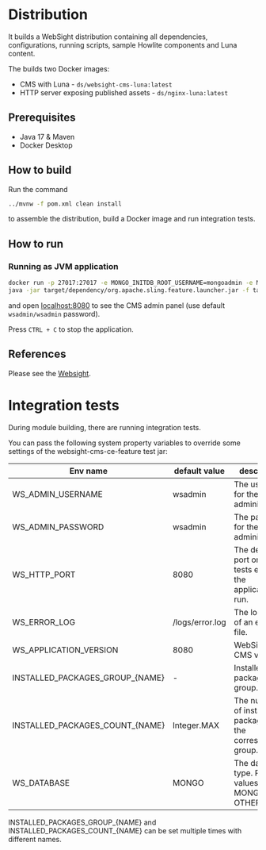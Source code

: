 # Distribution
It builds a WebSight distribution containing all dependencies, configurations, running scripts, sample Howlite components and Luna content. 

The builds two Docker images:

- CMS with Luna - `ds/websight-cms-luna:latest`
- HTTP server exposing published assets - `ds/nginx-luna:latest`

## Prerequisites

- Java 17 & Maven
- Docker Desktop

## How to build

Run the command

```bash
../mvnw -f pom.xml clean install
```

to assemble the distribution, build a Docker image and run integration tests.

## How to run
### Running as JVM application

```bash
docker run -p 27017:27017 -e MONGO_INITDB_ROOT_USERNAME=mongoadmin -e MONGO_INITDB_ROOT_PASSWORD=mongoadmin mongo:4.4.6
java -jar target/dependency/org.apache.sling.feature.launcher.jar -f target/slingfeature-tmp/feature-websight-cms-luna.json
```

and open [localhost:8080](http://localhost:8080/) to see the CMS admin panel (use default `wsadmin/wsadmin` password).

Press `CTRL + C` to stop the application.

## References
Please see the [Websight](https://www.websight.io/).

# Integration tests

During module building, there are running integration tests.

You can pass the following system property variables to override some settings of the websight-cms-ce-feature test jar:

| Env name                        | default value   | description                                                    |
|---------------------------------|-----------------|----------------------------------------------------------------|
| WS_ADMIN_USERNAME               | wsadmin         | The username for the administrator.                            |
| WS_ADMIN_PASSWORD               | wsadmin         | The password for the administrator.                            |
| WS_HTTP_PORT                    | 8080            | The default port on which tests expect the application to run. | 
| WS_ERROR_LOG                    | /logs/error.log | The location of an error log file.                             | 
| WS_APPLICATION_VERSION          | 8080            | WebSight CMS version.                                          | 
| INSTALLED_PACKAGES_GROUP_{NAME} | -               | Installed packages group.                                      |
| INSTALLED_PACKAGES_COUNT_{NAME} | Integer.MAX     | The number of installed packages for the corresponding group.  |
| WS_DATABASE                     | MONGO           | The database type. Possible values: MONGO, TAR, OTHER          |

INSTALLED_PACKAGES_GROUP_{NAME} and INSTALLED_PACKAGES_COUNT_{NAME} can be set multiple times with different names.
